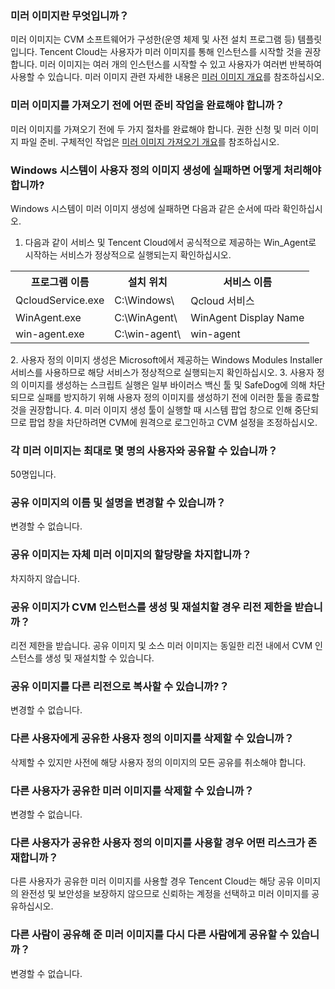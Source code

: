 ### 미러 이미지란 무엇입니까？

미러 이미지는 CVM 소프트웨어가 구성한(운영 체제 및 사전 설치 프로그램 등) 템플릿입니다. Tencent Cloud는 사용자가 미러 이미지를 통해 인스턴스를 시작할 것을 권장합니다. 미러 이미지는 여러 개의 인스턴스를 시작할 수 있고 사용자가 여러번 반복하여 사용할 수 있습니다. 미러 이미지 관련 자세한 내용은 [미러 이미지 개요](https://intl.cloud.tencent.com/document/product/213/4940)를 참조하십시오.

### 미러 이미지를 가져오기 전에 어떤 준비 작업을 완료해야 합니까？

미러 이미지를 가져오기 전에 두 가지 절차를 완료해야 합니다. 권한 신청 및 미러 이미지 파일 준비. 구체적인 작업은 [미러 이미지 가져오기 개요](https://intl.cloud.tencent.com/document/product/213/4945)를 참조하십시오.

### Windows 시스템이 사용자 정의 이미지 생성에 실패하면 어떻게 처리해야 합니까?

Windows 시스템이 미러 이미지 생성에 실패하면 다음과 같은 순서에 따라 확인하십시오.
1. 다음과 같이 서비스 및 Tencent Cloud에서 공식적으로 제공하는 Win_Agent로 시작하는 서비스가 정상적으로 실행되는지 확인하십시오.
<table>
	<tr><th>프로그램 이름</th><th>설치 위치</th><th>서비스 이름</th></tr>
	<tr><td>QcloudService.exe</td><td>C:\Windows\ </td><td>Qcloud 서비스</td></tr>
	<tr><td>WinAgent.exe</td><td>C:\WinAgent\</td><td>WinAgent Display Name</td></tr>
	<tr><td>win-agent.exe</td><td>C:\win-agent\</td><td>win-agent</td></tr>
</table>
2. 사용자 정의 이미지 생성은 Microsoft에서 제공하는 Windows Modules Installer 서비스를 사용하므로 해당 서비스가 정상적으로 실행되는지 확인하십시오.
3. 사용자 정의 이미지를 생성하는 스크립트 실행은 일부 바이러스 백신 툴 및 SafeDog에 의해 차단되므로 실패를 방지하기 위해 사용자 정의 이미지를 생성하기 전에 이러한 툴을 종료할 것을 권장합니다.
4. 미러 이미지 생성 툴이 실행할 때 시스템 팝업 창으로 인해 중단되므로 팝업 창을 차단하려면 CVM에 원격으로 로그인하고 CVM 설정을 조정하십시오.

### 각 미러 이미지는 최대로 몇 명의 사용자와 공유할 수 있습니까？

50명입니다.

### 공유 이미지의 이름 및 설명을 변경할 수 있습니까？

변경할 수 없습니다.

### 공유 이미지는 자체 미러 이미지의 할당량을 차지합니까？

차지하지 않습니다.

### 공유 이미지가 CVM 인스턴스를 생성 및 재설치할 경우 리전 제한을 받습니까？

리전 제한을 받습니다. 공유 이미지 및 소스 미러 이미지는 동일한 리전 내에서 CVM 인스턴스를 생성 및 재설치할 수 있습니다.

### 공유 이미지를 다른 리전으로 복사할 수 있습니까?？

변경할 수 없습니다.

### 다른 사용자에게 공유한 사용자 정의 이미지를 삭제할 수 있습니까？

삭제할 수 있지만 사전에 해당 사용자 정의 이미지의 모든 공유를 취소해야 합니다.

### 다른 사용자가 공유한 미러 이미지를 삭제할 수 있습니까？

변경할 수 없습니다.

### 다른 사용자가 공유한 사용자 정의 이미지를 사용할 경우 어떤 리스크가 존재합니까？

다른 사용자가 공유한 미러 이미지를 사용할 경우 Tencent Cloud는 해당 공유 이미지의 완전성 및 보안성을 보장하지 않으므로 신뢰하는 계정을 선택하고 미러 이미지를 공유하십시오.

### 다른 사람이 공유해 준 미러 이미지를 다시 다른 사람에게 공유할 수 있습니까？

변경할 수 없습니다.
